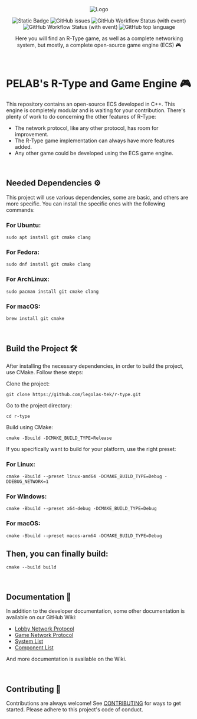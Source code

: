 <div align="center">
  <img src="https://www.dotemu.com/wp-content/uploads/2016/08/r_type_logo.png" alt="Logo">

  ![Static Badge](https://img.shields.io/badge/r--type-game_engine-blue)
  ![GitHub issues](https://img.shields.io/github/issues/legolas-tek/r-type)
  ![GitHub Workflow Status (with event)](https://img.shields.io/github/actions/workflow/status/legolas-tek/r-type/github-actions-compile.yml)
  ![GitHub Workflow Status (with event)](https://img.shields.io/github/actions/workflow/status/legolas-tek/r-type/github-actions-win64-compile.yml?label=windows%20build)
  ![GitHub top language](https://img.shields.io/github/languages/top/legolas-tek/r-type)

  <p>Here you will find an R-Type game, as well as a complete networking system, but mostly, a complete open-source game engine (ECS) 🎮</p>
</div>

<div align="left">

  <br/>

  <h1>PELAB's R-Type and Game Engine 🎮</h1>

  <p>This repository contains an open-source ECS developed in C++. This engine is completely modular and is waiting for your contribution. There's plenty of work to do concerning the other features of R-Type:</p>

  <ul>
    <li>The network protocol, like any other protocol, has room for improvement.</li>
    <li>The R-Type game implementation can always have more features added.</li>
    <li>Any other game could be developed using the ECS game engine.</li>
  </ul>

  <br/>

  <h2>Needed Dependencies ⚙️</h2>

  <p>This project will use various dependencies, some are basic, and others are more specific. You can install the specific ones with the following commands:</p>

  <h3>For Ubuntu:</h3>
  <pre><code>sudo apt install git cmake clang</code></pre>

  <h3>For Fedora:</h3>
  <pre><code>sudo dnf install git cmake clang</code></pre>

  <h3>For ArchLinux:</h3>
  <pre><code>sudo pacman install git cmake clang</code></pre>

  <h3>For macOS:</h3>
  <pre><code>brew install git cmake</code></pre>

  <br/>

  <h2>Build the Project 🛠️</h2>

  <p>After installing the necessary dependencies, in order to build the project, use CMake. Follow these steps:</p>

  <p>Clone the project:</p>
  <pre><code>git clone https://github.com/legolas-tek/r-type.git</code></pre>

  <p>Go to the project directory:</p>
  <pre><code>cd r-type</code></pre>

  <p>Build using CMake:</p>
  <pre><code>cmake -Bbuild -DCMAKE_BUILD_TYPE=Release</code></pre>

  <p>If you specifically want to build for your platform, use the right preset:</p>

  <h3>For Linux:</h3>
  <pre><code>cmake -Bbuild --preset linux-amd64 -DCMAKE_BUILD_TYPE=Debug -DDEBUG_NETWORK=1</code></pre>

  <h3>For Windows:</h3>
  <pre><code>cmake -Bbuild --preset x64-debug -DCMAKE_BUILD_TYPE=Debug</code></pre>

  <h3>For macOS:</h3>
  <pre><code>cmake -Bbuild --preset macos-arm64 -DCMAKE_BUILD_TYPE=Debug</code></pre>

  <h2>Then, you can finally build:</h2>
  <pre><code>cmake --build build</code></pre>

  <br/>

  <h2>Documentation 📖</h2>

  <p>In addition to the developer documentation, some other documentation is available on our GitHub Wiki:</p>

  <ul>
    <li><a href="https://github.com/legolas-tek/r-type/wiki/Lobby-Network-Protocol">Lobby Network Protocol</a></li>
    <li><a href="https://github.com/legolas-tek/r-type/wiki/Game-Network-Protocol">Game Network Protocol</a></li>
    <li><a href="https://github.com/legolas-tek/r-type/wiki/Systems-list">System List</a></li>
    <li><a href="https://github.com/legolas-tek/r-type/wiki/Component-list">Component List</a></li>
  </ul>

  <p>And more documentation is available on the Wiki.</p>

  <br/>

  <h2>Contributing 🤝</h2>

  <p>Contributions are always welcome! See <a href="https://github.com/legolas-tek/r-type/CONTRIBUTING.md">CONTRIBUTING</a> for ways to get started. Please adhere to this project's code of conduct.</p>
</div>
